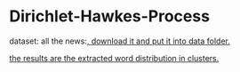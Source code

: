 # Dirichlet-Hawkes-Process

dataset: all the news:<a href="https://www.kaggle.com/snapcrack/all-the-news/data">, download it and put it into data folder.

the results are the extracted word distribution in clusters.
